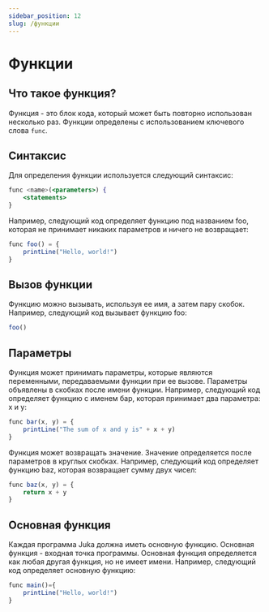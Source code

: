 ```yaml
---
sidebar_position: 12
slug: /функции
---
```


# Функции

## Что такое функция?

Функция - это блок кода, который может быть повторно использован несколько раз. Функции определены с использованием ключевого слова `func`.

## Синтаксис

Для определения функции используется следующий синтаксис:

```jsx
func <name>(<parameters>) {
    <statements>
}
```

Например, следующий код определяет функцию под названием foo, которая не принимает никаких параметров и ничего не возвращает:

```jsx
func foo() = {
    printLine("Hello, world!")
}
```

## Вызов функции

Функцию можно вызывать, используя ее имя, а затем пару скобок. Например, следующий код вызывает функцию foo:
```jsx
foo()
```

## Параметры
Функция может принимать параметры, которые являются переменными, передаваемыми функции при ее вызове. Параметры объявлены в скобках после имени функции. Например, следующий код определяет функцию с именем бар, которая принимает два параметра: x и y:

```jsx
func bar(x, y) = {
    printLine("The sum of x and y is" + x + y)
}
```

Функция может возвращать значение. Значение определяется после параметров в круглых скобках. Например, следующий код определяет функцию baz, которая возвращает сумму двух чисел:

```jsx
func baz(x, y) = {
    return x + y
}
```

## Основная функция

Каждая программа Juka должна иметь основную функцию. Основная функция - входная точка программы. Основная функция определяется как любая другая функция, но не имеет имени. Например, следующий код определяет основную функцию:

```jsx
func main()={
    printLine("Hello, world!")
}
```



